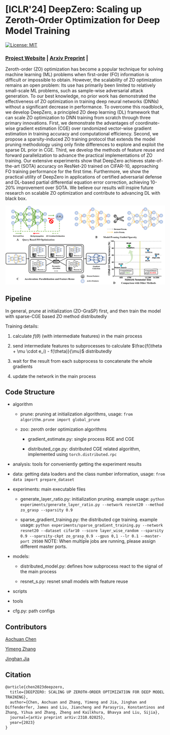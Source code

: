 # \[ICLR'24\] DeepZero: Scaling up Zeroth-Order Optimization for Deep Model Training

[![License: MIT](https://img.shields.io/badge/License-MIT-yellow.svg)](https://opensource.org/licenses/MIT)

###  [Project Website](https://www.optml-group.com/posts/deepzero_iclr24) | [Arxiv Preprint](https://arxiv.org/abs/2310.02025) |

Zeroth-order (ZO) optimization has become a popular technique for solving machine learning (ML) problems when first-order (FO) information is difficult or impossible to obtain. However, the scalability of ZO optimization remains an open problem: Its use has primarily been limited to relatively small-scale ML problems, such as sample-wise adversarial attack generation. To our best knowledge, no prior work has demonstrated the effectiveness of ZO optimization in training deep neural networks (DNNs) without a significant decrease in performance. To overcome this roadblock, we develop DeepZero, a principled ZO deep learning (DL) framework that can scale ZO optimization to DNN training from scratch through three primary innovations. First, we demonstrate the advantages of coordinate-wise gradient estimation (CGE) over randomized vector-wise gradient estimation in training accuracy and computational efficiency. Second, we propose a sparsity-induced ZO training protocol that extends the model pruning methodology using only finite differences to explore and exploit the sparse DL prior in CGE. Third, we develop the methods of feature reuse and forward parallelization to advance the practical implementations of ZO training. Our extensive experiments show that DeepZero achieves state-of-the-art (SOTA) accuracy on ResNet-20 trained on CIFAR-10, approaching FO training performance for the first time. Furthermore, we show the practical utility of DeepZero in applications of certified adversarial defense and DL-based partial differential equation error correction, achieving 10-20% improvement over SOTA. We believe our results will inspire future research on scalable ZO optimization and contribute to advancing DL with black box.

![Overview](overview.png)

## Pipeline

In general, prune at initialization (ZO-GraSP) first, and then train the model with sparse-CGE based ZO method distributedly 

Training details:

1. calculate $f(\theta)$ (with intermediate features) in the main process

2. send intermediate features to subprocesses to calculate $\frac{f(\theta + \mu \cdot e_i) - f(\theta)}{\mu}$ distributedly

3. wait for the result from each subprocess to concatenate the whole gradients

4. update the network in the main process

## Code Structure

+ algorithm

  + prune: pruning at initialization algorithms, usage: `from algorithm.prune import global_prune`
  
  + zoo: zeroth order optimization algorithms
    
    + gradient_estimate.py: single process RGE and CGE
    
    + distributed_cge.py: distributed CGE related algorithm, implemented using `torch.distributed.rpc`
    
+ analysis: tools for conveniently getting the experiment results

+ data: getting data loaders and the class number information, usage: `from data import prepare_dataset`

+ experiments: main executable files

  + generate_layer_ratio.py: initialization pruning. example usage: `python experiments/generate_layer_ratio.py --network resnet20 --method zo_grasp --sparsity 0.9`

  + sparse_gradient_training.py: the distributed cge training. example usage: `python experiments/sparse_gradient_training.py --network resnet20 --dataset cifar10 --score layer_wise_random --sparsity 0.9 --sparsity-ckpt zo_grasp_0.9 --gpus 0,1 --lr 0.1 --master-port 29500`
  NOTE: When multiple jobs are running, please assign different master ports.
  
+ models:

  + distributed_model.py: defines how subprocess react to the signal of the main process
  
  + resnet_s.py: resnet small models with feature reuse
  
+ scripts

+ tools

+ cfg.py: path configs

## Contributors

[Aochuan Chen](https://scholar.google.com/citations?user=7pY-Ie8AAAAJ&hl=en)

[Yimeng Zhang](https://damon-demon.github.io/)

[Jinghan Jia](https://jinghanjia.netlify.app/)

## Citation

```
@article{chen2023deepzero,
  title={DEEPZERO: SCALING UP ZEROTH-ORDER OPTIMIZATION FOR DEEP MODEL TRAINING},
  author={Chen, Aochuan and Zhang, Yimeng and Jia, Jinghan and Diffenderfer, James and Liu, Jiancheng and Parasyris, Konstantinos and Zhang, Yihua and Zhang, Zheng and Kailkhura, Bhavya and Liu, Sijia},
  journal={arXiv preprint arXiv:2310.02025},
  year={2023}
}
```
